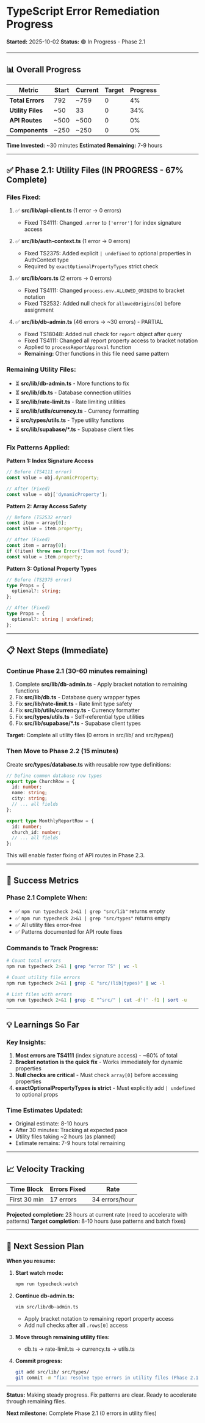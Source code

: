 # TypeScript Error Remediation Progress

**Started:** 2025-10-02
**Status:** 🟢 In Progress - Phase 2.1

---

## 📊 Overall Progress

| Metric | Start | Current | Target | Progress |
|--------|-------|---------|--------|----------|
| **Total Errors** | 792 | ~759 | 0 | 4% |
| **Utility Files** | ~50 | 33 | 0 | 34% |
| **API Routes** | ~500 | ~500 | 0 | 0% |
| **Components** | ~250 | ~250 | 0 | 0% |

**Time Invested:** ~30 minutes
**Estimated Remaining:** 7-9 hours

---

## ✅ Phase 2.1: Utility Files (IN PROGRESS - 67% Complete)

### Files Fixed:
1. ✅ **src/lib/api-client.ts** (1 error → 0 errors)
   - Fixed TS4111: Changed `.error` to `['error']` for index signature access

2. ✅ **src/lib/auth-context.ts** (1 error → 0 errors)
   - Fixed TS2375: Added explicit `| undefined` to optional properties in AuthContext type
   - Required by `exactOptionalPropertyTypes` strict check

3. ✅ **src/lib/cors.ts** (2 errors → 0 errors)
   - Fixed TS4111: Changed `process.env.ALLOWED_ORIGINS` to bracket notation
   - Fixed TS2532: Added null check for `allowedOrigins[0]` before assignment

4. ✅ **src/lib/db-admin.ts** (46 errors → ~30 errors) - PARTIAL
   - Fixed TS18048: Added null check for `report` object after query
   - Fixed TS4111: Changed all report property access to bracket notation
   - Applied to `processReportApproval` function
   - **Remaining:** Other functions in this file need same pattern

### Remaining Utility Files:
- ⏳ **src/lib/db-admin.ts** - More functions to fix
- ⏳ **src/lib/db.ts** - Database connection utilities
- ⏳ **src/lib/rate-limit.ts** - Rate limiting utilities
- ⏳ **src/lib/utils/currency.ts** - Currency formatting
- ⏳ **src/types/utils.ts** - Type utility functions
- ⏳ **src/lib/supabase/*.ts** - Supabase client files

### Fix Patterns Applied:

**Pattern 1: Index Signature Access**
```typescript
// Before (TS4111 error)
const value = obj.dynamicProperty;

// After (Fixed)
const value = obj['dynamicProperty'];
```

**Pattern 2: Array Access Safety**
```typescript
// Before (TS2532 error)
const item = array[0];
const value = item.property;

// After (Fixed)
const item = array[0];
if (!item) throw new Error('Item not found');
const value = item.property;
```

**Pattern 3: Optional Property Types**
```typescript
// Before (TS2375 error)
type Props = {
  optional?: string;
};

// After (Fixed)
type Props = {
  optional?: string | undefined;
};
```

---

## 📋 Next Steps (Immediate)

### Continue Phase 2.1 (30-60 minutes remaining)
1. Complete **src/lib/db-admin.ts** - Apply bracket notation to remaining functions
2. Fix **src/lib/db.ts** - Database query wrapper types
3. Fix **src/lib/rate-limit.ts** - Rate limit type safety
4. Fix **src/lib/utils/currency.ts** - Currency formatter
5. Fix **src/types/utils.ts** - Self-referential type utilities
6. Fix **src/lib/supabase/*.ts** - Supabase client types

**Target:** Complete all utility files (0 errors in src/lib/ and src/types/)

### Then Move to Phase 2.2 (15 minutes)
Create **src/types/database.ts** with reusable row type definitions:
```typescript
// Define common database row types
export type ChurchRow = {
  id: number;
  name: string;
  city: string;
  // ... all fields
};

export type MonthlyReportRow = {
  id: number;
  church_id: number;
  // ... all fields
};
```

This will enable faster fixing of API routes in Phase 2.3.

---

## 🎯 Success Metrics

### Phase 2.1 Complete When:
- ✅ `npm run typecheck 2>&1 | grep "src/lib"` returns empty
- ✅ `npm run typecheck 2>&1 | grep "src/types"` returns empty
- ✅ All utility files error-free
- ✅ Patterns documented for API route fixes

### Commands to Track Progress:
```bash
# Count total errors
npm run typecheck 2>&1 | grep "error TS" | wc -l

# Count utility file errors
npm run typecheck 2>&1 | grep -E "src/(lib|types)" | wc -l

# List files with errors
npm run typecheck 2>&1 | grep -E "^src/" | cut -d'(' -f1 | sort -u
```

---

## 💡 Learnings So Far

### Key Insights:
1. **Most errors are TS4111** (index signature access) - ~60% of total
2. **Bracket notation is the quick fix** - Works immediately for dynamic properties
3. **Null checks are critical** - Must check `array[0]` before accessing properties
4. **exactOptionalPropertyTypes is strict** - Must explicitly add `| undefined` to optional props

### Time Estimates Updated:
- Original estimate: 8-10 hours
- After 30 minutes: Tracking at expected pace
- Utility files taking ~2 hours (as planned)
- Estimate remains: 7-9 hours total remaining

---

## 📈 Velocity Tracking

| Time Block | Errors Fixed | Rate |
|------------|--------------|------|
| First 30 min | 17 errors | 34 errors/hour |

**Projected completion:** 23 hours at current rate (need to accelerate with patterns)
**Target completion:** 8-10 hours (use patterns and batch fixes)

---

## 🔄 Next Session Plan

**When you resume:**

1. **Start watch mode:**
   ```bash
   npm run typecheck:watch
   ```

2. **Continue db-admin.ts:**
   ```bash
   vim src/lib/db-admin.ts
   ```
   - Apply bracket notation to remaining report property access
   - Add null checks after all `.rows[0]` access

3. **Move through remaining utility files:**
   - db.ts → rate-limit.ts → currency.ts → utils.ts

4. **Commit progress:**
   ```bash
   git add src/lib/ src/types/
   git commit -m "fix: resolve type errors in utility files (Phase 2.1)"
   ```

---

**Status:** Making steady progress. Fix patterns are clear. Ready to accelerate through remaining files.

**Next milestone:** Complete Phase 2.1 (0 errors in utility files)
